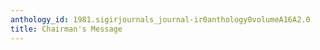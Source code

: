 ```yaml
---
anthology_id: 1981.sigirjournals_journal-ir0anthology0volumeA16A2.0
title: Chairman's Message
---
```

